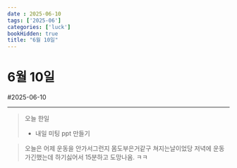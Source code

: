 ```yaml
---
date : 2025-06-10
tags: ['2025-06']
categories: ['luck']
bookHidden: true
title: "6월 10일"
---
```


# 6월 10일

#2025-06-10

---

> 오늘 한일
> - 내일 미팅 ppt 만들기

> 오늘은 어제 운동을 안가서그런지 몸도부은거같구 쳐지는날이었당 저녁에 운동가긴했는데 하기싫어서 15분하고 도망나옴. ㅋㅋ
